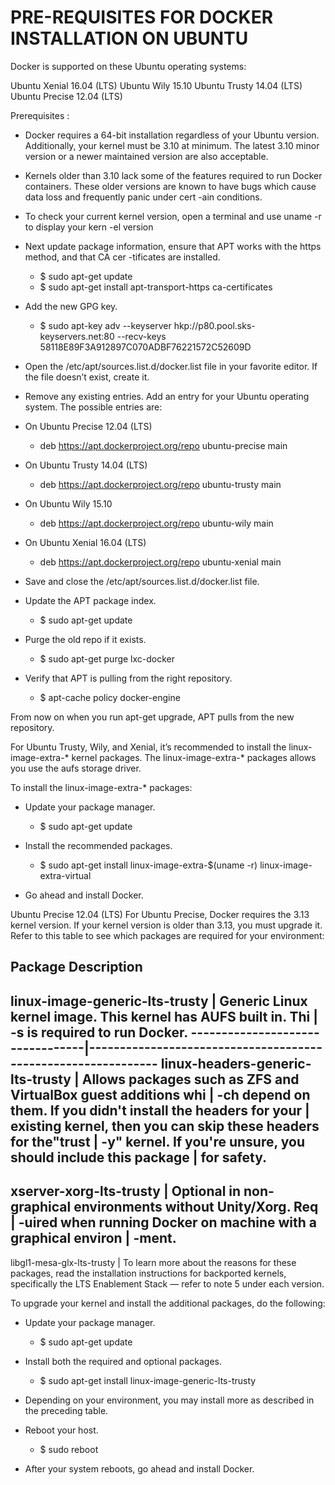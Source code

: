 # PRE-REQUISITES FOR DOCKER INSTALLATION ON UBUNTU

Docker is supported on these Ubuntu operating systems:

Ubuntu Xenial 16.04 (LTS)
Ubuntu Wily 15.10
Ubuntu Trusty 14.04 (LTS)
Ubuntu Precise 12.04 (LTS)

Prerequisites :
* Docker requires a 64-bit installation regardless of your Ubuntu version. Additionally, your
  kernel must be 3.10 at minimum. The latest 3.10 minor version or a newer maintained version
  are also acceptable.

* Kernels older than 3.10 lack some of the features required to run Docker containers. These 
  older versions are known to have bugs which cause data loss and frequently panic under cert
  -ain conditions.

* To check your current kernel version, open a terminal and use uname -r to display your kern
  -el version

- Next update package information, ensure that APT works with the https method, and that CA cer
  -tificates are installed.

 	- $ sudo apt-get update
	- $ sudo apt-get install apt-transport-https ca-certificates

- Add the new GPG key.

	- $ sudo apt-key adv --keyserver hkp://p80.pool.sks-keyservers.net:80 --recv-keys 58118E89F3A912897C070ADBF76221572C52609D

- Open the /etc/apt/sources.list.d/docker.list file in your favorite editor.
  If the file doesn’t exist, create it.

- Remove any existing entries. Add an entry for your Ubuntu operating system.
  The possible entries are:

- On Ubuntu Precise 12.04 (LTS)
  	- deb https://apt.dockerproject.org/repo ubuntu-precise main
- On Ubuntu Trusty 14.04 (LTS)
	- deb https://apt.dockerproject.org/repo ubuntu-trusty main
- On Ubuntu Wily 15.10
	- deb https://apt.dockerproject.org/repo ubuntu-wily main
- On Ubuntu Xenial 16.04 (LTS)
	- deb https://apt.dockerproject.org/repo ubuntu-xenial main

- Save and close the /etc/apt/sources.list.d/docker.list file.

- Update the APT package index.
	- $ sudo apt-get update

- Purge the old repo if it exists.
	- $ sudo apt-get purge lxc-docker

- Verify that APT is pulling from the right repository.
	- $ apt-cache policy docker-engine

From now on when you run apt-get upgrade, APT pulls from the new repository.

For Ubuntu Trusty, Wily, and Xenial, it’s recommended to install the linux-image-extra-* kernel packages.
The linux-image-extra-* packages allows you use the aufs storage driver.

To install the linux-image-extra-* packages:

- Update your package manager.
	- $ sudo apt-get update

- Install the recommended packages.
	- $ sudo apt-get install linux-image-extra-$(uname -r) linux-image-extra-virtual

- Go ahead and install Docker.

Ubuntu Precise 12.04 (LTS)
For Ubuntu Precise, Docker requires the 3.13 kernel version. If your kernel version is older than 3.13,
you must upgrade it. Refer to this table to see which packages are required for your environment:

Package	Description
-------------------
linux-image-generic-lts-trusty   | Generic Linux kernel image. This kernel has AUFS built in. Thi
			 	 |  -s is required to run Docker.
---------------------------------|--------------------------------------------------------------
linux-headers-generic-lts-trusty | Allows packages such as ZFS and VirtualBox guest additions whi
				 | -ch depend on them. If you didn't install the headers for your
				 | existing kernel, then you can skip these headers for the"trust
				 | -y" kernel. If you're unsure, you should include this package 
				 | for safety.
------------------------------------------------------------------------------------------------
xserver-xorg-lts-trusty		 | Optional in non-graphical environments without Unity/Xorg. Req
				 | -uired when running Docker on machine with a graphical environ
				 | -ment.
------------------------------------------------------------------------------------------------
libgl1-mesa-glx-lts-trusty	 | To learn more about the reasons for these packages, read the installation instructions for backported kernels, specifically the LTS Enablement Stack — refer to note 5 under each version.

To upgrade your kernel and install the additional packages, do the following:

- Update your package manager.
	- $ sudo apt-get update

- Install both the required and optional packages.
	- $ sudo apt-get install linux-image-generic-lts-trusty

- Depending on your environment, you may install more as described in the preceding table.

- Reboot your host.
	- $ sudo reboot

- After your system reboots, go ahead and install Docker.
